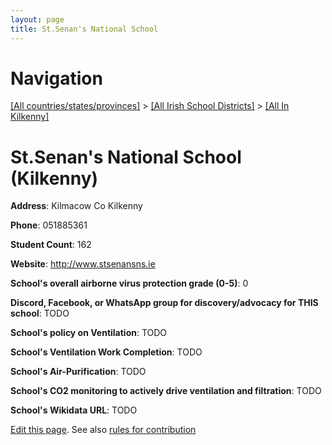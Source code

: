 ```yaml
---
layout: page
title: St.Senan's National School
---
```

# Navigation

[[All countries/states/provinces]](../../..) > [[All Irish School Districts]](../..) > [[All In Kilkenny]](..)

# St.Senan's National School (Kilkenny)

**Address**: Kilmacow Co Kilkenny

**Phone**: 051885361

**Student Count**: 162

**Website**: <http://www.stsenansns.ie>

**School's overall airborne virus protection grade (0-5)**: 0

**Discord, Facebook, or WhatsApp group for discovery/advocacy for THIS school**: TODO

**School's policy on Ventilation**: TODO

**School's Ventilation Work Completion**: TODO

**School's Air-Purification**: TODO

**School's CO2 monitoring to actively drive ventilation and filtration**: TODO

**School's Wikidata URL**: TODO


[Edit this page](https://github.com/ventilate-schools/Ireland/edit/main/./Kilkenny/St.Senan's_National_School.md). See also [rules for contribution](../../../contribution-rules/)